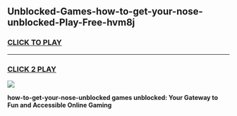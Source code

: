 
## Unblocked-Games-how-to-get-your-nose-unblocked-Play-Free-hvm8j
<h3>
<a href="https://premium76.site?title=how-to-get-your-nose-unblocked&ref=21A">CLICK TO PLAY</a></h3>
<hr>

<h3>
<a href="https://premium76.site?title=how-to-get-your-nose-unblocked&ref=21A">CLICK 2 PLAY</a>
  
</h3>

<a href="https://premium76.site?title=how-to-get-your-nose-unblocked&ref=21A"><img src="https://clearcache.store/games.png"></a>


**how-to-get-your-nose-unblocked games unblocked: Your Gateway to Fun and Accessible Online Gaming**
